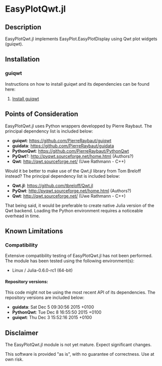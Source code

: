 # EasyPlotQwt.jl

## Description

EasyPlotQwt.jl implements EasyPlot.EasyPlotDisplay using Qwt plot widgets (guiqwt).

## Installation

### guiqwt

Instructions on how to install guiqwt and its dependencies can be found here:

 1. [Install guiqwt](https://github.com/ma-laforge/HowTo/tree/master/guiqwt/guiqwt_install.md#Py27Installation)

## Points of Consideration

EasyPlotQwt.jl uses Python wrappers developped by Pierre Raybaut.  The principal dependency list is included below:

 - **guiqwt**: <https://github.com/PierreRaybaut/guiqwt>
 - **guidata**: <https://github.com/PierreRaybaut/guidata>
 - **PythonQwt**: <https://github.com/PierreRaybaut/PythonQwt>
 - **PyQwt**?: <http://pyqwt.sourceforge.net/home.html> (Authors?)
 - **Qwt**: <http://qwt.sourceforge.net/> (Uwe Rathmann - C++)

Would it be better to make use of the Qwt.jl library from Tom Breloff instead? The principal dependency list is included below:

 - **Qwt.jl**: <https://github.com/tbreloff/Qwt.jl>
 - **PyQwt**: <http://pyqwt.sourceforge.net/home.html> (Authors?)
 - **Qwt**: <http://qwt.sourceforge.net/> (Uwe Rathmann - C++)


That being said, it would be preferable to create native Julia version of the Qwt backend.  Loading the Python environment requires a noticeable overhead in time.

## Known Limitations

### Compatibility

Extensive compatibility testing of EasyPlotQwt.jl has not been performed.  The module has been tested using the following environment(s):

 - Linux / Julia-0.6.0-rc1 (64-bit)

#### Repository versions:

This code might not be using the most recent API of its dependencies.  The repository versions are included below:

 - **guidata**: Sat Dec 5 09:30:56 2015 +0100
 - **PythonQwt**: Tue Dec 8 16:55:50 2015 +0100
 - **guiqwt**: Thu Dec 3 15:52:16 2015 +0100

## Disclaimer

The EasyPlotQwt.jl module is not yet mature.  Expect significant changes.

This software is provided "as is", with no guarantee of correctness.  Use at own risk.
